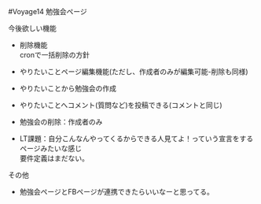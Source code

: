 #Voyage14 勉強会ページ

今後欲しい機能

* 削除機能  
cronで一括削除の方針
* やりたいことページ編集機能(ただし、作成者のみが編集可能-削除も同様)
* やりたいことから勉強会の作成
* やりたいことへコメント(質問など)を投稿できる(コメントと同じ)
* 勉強会の削除：作成者のみ

* LT課題：自分こんなんやってくるからできる人見てよ！っていう宣言をするページみたいな感じ  
要件定義はまだない。

その他
* 勉強会ページとFBページが連携できたらいいなーと思ってる。
